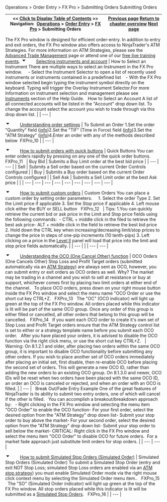 ﻿
Operations > Order Entry > FX Pro > Submitting Orders
Submitting Orders

| << [Click to Display Table of Contents](submitting_orders_fx_pro.md) >> **Navigation:**     [Operations](operations-1.md) > [Order Entry](order_entry-1.md) > [FX Pro](fx_pro-1.md) > Submitting Orders | [Previous page](display_overview_fx_pro-1.md) [Return to chapter overview](fx_pro-1.md) [Next page](modifying_and_cancelling_orders_fx_pro-1.md) |
| --- | --- |
The FX Pro window is designed for efficient order-entry. In addition to entry and exit orders, the FX Pro window also offers access to NinjaTrader's ATM Strategies. For more information on ATM Strategies, please see the [Advanced Trade Management](advanced_trade_management_atm-1.md) page or attend one of our [free live training events](https://ninjatrader.com/futures/livestreams).
![tog_minus](tog_minus-1.gif)        [Selecting instruments and account](javascript:HMToggle('toggle','SelectingInstrumentsAndAccount','SelectingInstrumentsAndAccount_ICON'))
| How to Select an Instrument There are multiple ways to select an Instrument in the FX Pro window.     - Select the Instrument Selector to open a list of recently used instruments or instruments contained in a predefined list    - With the FX Pro window selected begin typing the instrument symbol directly on the keyboard. Typing will trigger the Overlay Instrument Selector.For more Information on instrument selection and management please see [Instruments](instruments-1.md) section of the Help Guide.   How to Select an Account A list of all connected accounts will be listed in the "Account" drop down list. To change the account select the account you wish to trade through via this drop down list. |
| --- |

![tog_minus](tog_minus-1.gif)        [Understanding order settings](javascript:HMToggle('toggle','UnderstandingOrderSettings','UnderstandingOrderSettings_ICON'))
| To Submit an Order 1.Set the order "Quantity" field ([info](quantity_selector-1.md))2.Set the "TIF" (Time in Force) field ([info](tif_selector-1.md))3.Set the "ATM Strategy" ([info](atm_strategy_parameters-1.md))4.Enter an order with any of the methods described below  FXPro_10 |
| --- |

![tog_minus](tog_minus-1.gif)        [How to submit orders with quick buttons](javascript:HMToggle('toggle','HowToSubmitOrdersWithQuickButtons','HowToSubmitOrdersWithQuickButtons_ICON'))
| Quick Buttons You can enter orders rapidly by pressing on any one of the quick order buttons.   FXPro_11     | Buy Bid | Submits a Buy Limit order at the best bid price | | --- | --- | | Sell | Submits a Sell order based on the current Order Controls configured | | Buy | Submits a Buy order based on the current Order Controls configured | | Sell Ask | Submits a Sell Limit order at the best Ask price | |
| --- | --- | --- | --- | --- | --- | --- | --- | --- |

![tog_minus](tog_minus-1.gif)        [How to submit custom orders](javascript:HMToggle('toggle','HowToSubmitCustomOrders','HowToSubmitCustomOrders_ICON'))
| Custom Orders You can place a custom order by setting order parameters.     1. Select the order Type 2. Set the Limit price if applicable  3. Set the Stop price if applicable 4. Left mouse click either the BUY or SELL button   FXPro_12     | Tips: 1.You can quickly retrieve the current bid or ask price in the Limit and Stop price fields using the following commands:  - CTRL + middle click in the filed to retrieve the best ask price- ALT + middle click in the field to retrieve the best bid price  2. Hold down the CTRL key when increasing/decreasing limit/stop prices to change the price in steps of one-pip increments (10 tenth-pips) 3. Left clicking on a price in the [Level II](display_overview_fx_pro-1.md) panel will load that price into the limit and stop price fields automatically. | | --- | |
| --- | --- |

![tog_minus](tog_minus-1.gif)        [Understanding the OCO (One Cancel Other) function](javascript:HMToggle('toggle','UnderstandingTheOcooneCancelOtherFunction','UnderstandingTheOcooneCancelOtherFunction_ICON'))
| OCO Orders (One Cancels Other) Stop Loss and Profit Target orders (submitted automatically via an [ATM Strategy](atm_strategy-1.md)) are always sent as OCO, however, you can submit entry or exit orders as OCO orders as well. Why? The market may be trading in a channel and you wish to sell at resistance or buy at support, whichever comes first by placing two limit orders at either end of the channel.    To place OCO orders, press down on your right mouse button inside the FX Pro window and select the menu name "OCO Order or use the short cut key CTRL+Z.   FXPro_13   The "OC" (OCO indicator) will light up green at the top of the FX Pro window. All orders placed while this indicator is lit will be part of the same OCO group. Once any order of this group is either filled or cancelled, all other orders that belong to this group will be cancelled.    FXPro_14   If you want each OCO order to create it's own set of Stop Loss and Profit Target orders ensure that the ATM Strategy control list is set to either <Custom> or a strategy template name before you submit each OCO order.   After you have placed your orders, it is advised to disable the OCO function via the right click menu, or use the short cut key CTRL+Z.     | Warning: On 8.1.2.1 and older, after placing two orders within the same OCO group, it is important to disable OCO functionality before submitting any other orders. If you wish to place another set of OCO orders immediately after placing an initial set, first disable, then re-enable OCO before placing the second set of orders. This will generate a new OCO ID, rather than adding the new orders to an existing OCO group. On 8.1.3.0 and newer, OCO IDs will be reset when two orders have been placed with the same OCO ID, an order an OCO is canceled or rejected, and when an order with an OCO is filled. | | --- |      Break Out/Fade Entry Example One of the great features of NinjaTrader is its ability to submit two entry orders, one of which will cancel if the other is filled.   You can accomplish a breakout/breakdown approach by:   - Right clicking in the FX Pro window and selecting the menu item "OCO Order" to enable the OCO function- For your first order, select the desired option from the "ATM Strategy" drop down list- Submit your stop order to buy above the market- For your second order, select the desired option from the "ATM Strategy" drop down list- Submit your stop order to sell below the market- CRITICAL: Right click in the FX Pro window and select the menu item "OCO Order" to disable OCO for future orders.  For a market fade approach just substitute limit orders for stop orders. |
| --- | --- |

![tog_minus](tog_minus-1.gif)        [How to submit Simulated Stop Orders (Simulated Order)](javascript:HMToggle('toggle','HowToSubmitSimulatedStopOrderssimulatedOrder','HowToSubmitSimulatedStopOrderssimulatedOrder_ICON'))
| Simulated Stop Orders (Simulated Order) To submit a Simulated Stop Order (entry and exit NOT Stop Loss; simulated Stop Loss orders are enabled via an [ATM stop strategy](stop_strategy-1.md)) you must enable Simulated Order mode via the right mouse click context menu by selecting the Simulated Order menu item..   FXPro_15   The "SO" (Simulated Order indicator) will light up green at the top of the FX Pro window. All stop orders placed while this indicator is lit will be submitted as a [Simulated Stop Orders](simulated_stop_orders-1.md).   FXPro_16 |
| --- |


